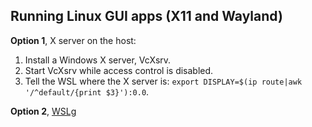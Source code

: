 ## Running Linux GUI apps (X11 and Wayland)

**Option 1**, X server on the host:
1. Install a Windows X server, VcXsrv.
2. Start VcXsrv while access control is disabled.
3. Tell the WSL where the X server is: `export DISPLAY=$(ip route|awk '/^default/{print $3}'):0.0`.

**Option 2**, [WSLg](https://github.com/microsoft/wslg)
